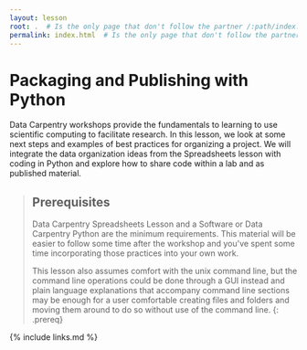 ```yaml
---
layout: lesson
root: .  # Is the only page that don't follow the partner /:path/index.html
permalink: index.html  # Is the only page that don't follow the partner /:path/index.html
---
```


# Packaging and Publishing with Python

Data Carpentry workshops provide the fundamentals to learning to use scientific computing to facilitate research. In this lesson, we look at some next steps and examples of best practices for organizing a project. We will integrate the data organization ideas from the Spreadsheets lesson with coding in Python and explore how to share code within a lab and as published material.

> ## Prerequisites
>
> Data Carpentry Spreadsheets Lesson and a Software or Data Carpentry Python
> are the minimum requirements.  This material will be easier to follow some
> time after the workshop and you've spent some time incorporating those
> practices into your own work.
>
> This lesson also assumes comfort with the unix command line, but the command
> line operations could be done through a GUI instead and plain language
> explanations that accompany command line sections may be enough for a user
> comfortable creating files and folders and moving them around to do so without
>  use of the command line.
{: .prereq}

{% include links.md %}
